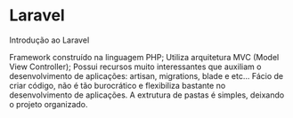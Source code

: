 # Laravel
 Introdução ao Laravel

Framework construído na linguagem PHP;
Utiliza arquitetura MVC (Model View Controller);
Possui recursos muito interessantes que auxiliam o desenvolvimento de aplicações: artisan, migrations, blade e etc...
Fácio de criar código, não é tão burocrático e flexibiliza bastante no desenvolvimento de aplicações.
A extrutura de pastas é simples, deixando o projeto organizado.
